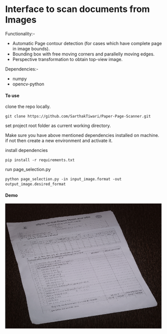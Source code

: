 # Interface to scan documents from Images

Functionality:-

* Automatic Page contour detection (for cases which have complete page in image bounds).
* Bounding box with free moving corners and parallelly moving edges.
* Perspective transformation to obtain top-view image.

Dependencies:-

* numpy
* opencv-python

#### To use 
clone the repo locally.
```
git clone https://github.com/SarthakTiwari/Paper-Page-Scanner.git
```
set project root folder as current working directory.

Make sure you have above mentioned dependencies installed on machine.
if not then create a new environment and activate it.

install dependencies
```
pip install -r requirements.txt
```
run page_selection.py 
```
python page_selection.py -in input_image.format -out output_image.desired_format
```
#### Demo

![gif](./static/demo.gif)

